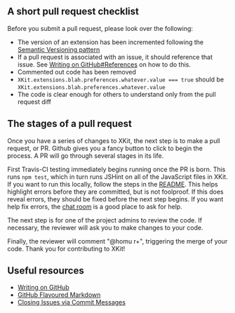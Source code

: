 ## A short pull request checklist

Before you submit a pull request, please look over the following:

- The version of an extension has been incremented following the [Semantic Versioning pattern](http://semver.org/)
- If a pull request is associated with an issue, it should reference that issue.  See [Writing on GitHub#References](https://help.github.com/articles/writing-on-github/#references) on how to do this.
- Commented out code has been removed
- `XKit.extensions.blah.preferences.whatever.value === true` should be `XKit.extensions.blah.preferences.whatever.value`
- The code is clear enough for others to understand only from the pull request diff

## The stages of a pull request

Once you have a series of changes to XKit, the next step is to make a pull request, or PR. Github gives you a fancy button to click to begin the process. A PR will go through several stages in its life.

First Travis-CI testing immediately begins running once the PR is born. This runs `npm test`, which in turn runs JSHint on all of the JavaScript files in XKit. If you want to run this locally, follow the steps in the [README](../../README.md). This helps highlight errors before they are committed, but is not foolproof. If this does reveal errors, they should be fixed before the next step begins. If you want help fix errors, the [chat room](https://gitter.im/new-xkit/XKit) is a good place to ask for help.

The next step is for one of the project admins to review the code. If necessary, the reviewer will ask you to make changes to your code.

Finally, the reviewer will comment "@homu r+", triggering the merge of your code. Thank you for contributing to XKit!

## Useful resources

* [Writing on GitHub](https://help.github.com/articles/writing-on-github/)
* [GitHub Flavoured Markdown](https://help.github.com/articles/github-flavored-markdown/)
* [Closing Issues via Commit Messages](https://help.github.com/articles/closing-issues-via-commit-messages/)
